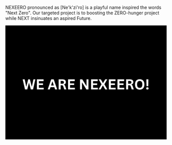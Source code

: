 NEXEERO pronounced as [Ne'k'zi'ro] is a playful name inspired the words "Next Zero". Our targeted project is to boosting the ZERO-hunger project while NEXT insinuates an aspired Future.

![](../../IMAGE/WE%20ARE%20NEXEERO!.png)